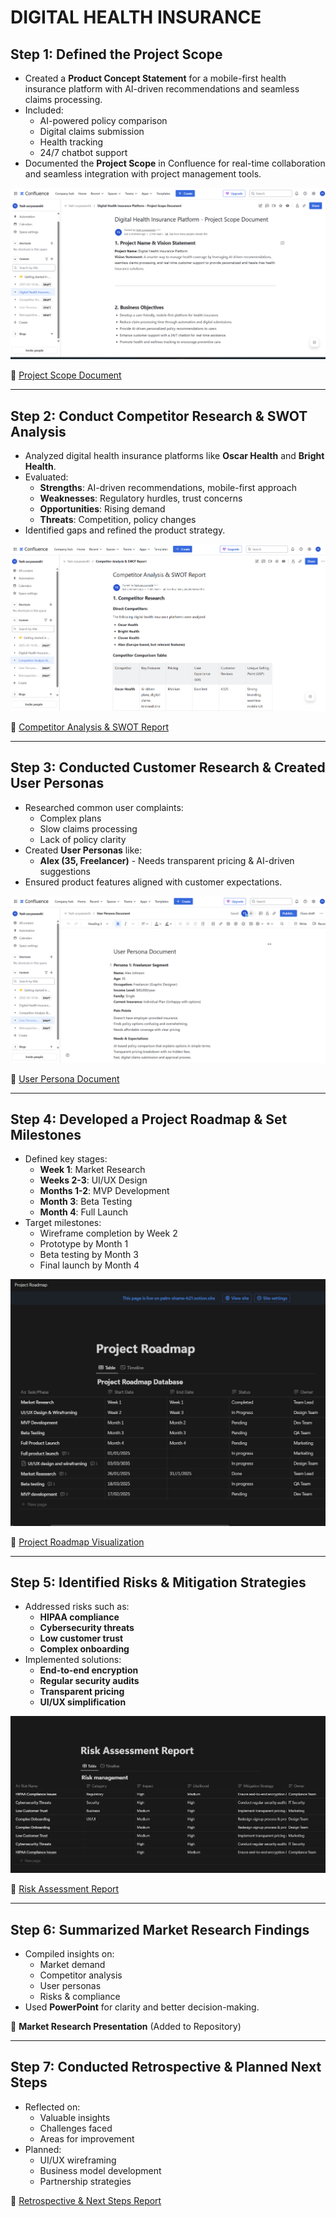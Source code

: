 # DIGITAL HEALTH INSURANCE

## Step 1: Defined the Project Scope
- Created a **Product Concept Statement** for a mobile-first health insurance platform with AI-driven recommendations and seamless claims processing.
- Included:
  - AI-powered policy comparison
  - Digital claims submission
  - Health tracking
  - 24/7 chatbot support
- Documented the **Project Scope** in Confluence for real-time collaboration and seamless integration with project management tools.

![Project Scope](https://github.com/Yash24-code/Digital-Health-Insurance/blob/main/Screenshot%202025-02-14%20024036.png)


📄 [Project Scope Document](https://suryawanshiyash.atlassian.net/wiki/x/AoAg)

---

## Step 2: Conduct Competitor Research & SWOT Analysis
- Analyzed digital health insurance platforms like **Oscar Health** and **Bright Health**.
- Evaluated:
  - **Strengths**: AI-driven recommendations, mobile-first approach
  - **Weaknesses**: Regulatory hurdles, trust concerns
  - **Opportunities**: Rising demand
  - **Threats**: Competition, policy changes
- Identified gaps and refined the product strategy.

![SWOT Analysis](https://github.com/Yash24-code/Digital-Health-Insurance/blob/main/Screenshot%202025-02-14%20024833.png)


📄 [Competitor Analysis & SWOT Report](https://suryawanshiyash.atlassian.net/wiki/x/AYAi)

---

## Step 3: Conducted Customer Research & Created User Personas
- Researched common user complaints:
  - Complex plans
  - Slow claims processing
  - Lack of policy clarity
- Created **User Personas** like:
  - **Alex (35, Freelancer)** - Needs transparent pricing & AI-driven suggestions
- Ensured product features aligned with customer expectations.

![User personas](https://github.com/Yash24-code/Digital-Health-Insurance/blob/main/Screenshot%202025-02-14%20030055.png)

📄 [User Persona Document](https://suryawanshiyash.atlassian.net/wiki/x/EoAg)

---

## Step 4: Developed a Project Roadmap & Set Milestones
- Defined key stages:
  - **Week 1**: Market Research
  - **Weeks 2-3**: UI/UX Design
  - **Months 1-2**: MVP Development
  - **Month 3**: Beta Testing
  - **Month 4**: Full Launch
- Target milestones:
  - Wireframe completion by Week 2
  - Prototype by Month 1
  - Beta testing by Month 3
  - Final launch by Month 4

![Project Roadmap](https://github.com/Yash24-code/Digital-Health-Insurance/blob/main/Screenshot%202025-02-14%20030654.png)

📄 [Project Roadmap Visualization](https://palm-shame-b21.notion.site/Project-Roadmap-196e2210927e80068995c6ca5ab56e4b?pvs=4)

---

## Step 5: Identified Risks & Mitigation Strategies
- Addressed risks such as:
  - **HIPAA compliance**
  - **Cybersecurity threats**
  - **Low customer trust**
  - **Complex onboarding**
- Implemented solutions:
  - **End-to-end encryption**
  - **Regular security audits**
  - **Transparent pricing**
  - **UI/UX simplification**

![Risk Assessment](https://github.com/Yash24-code/Digital-Health-Insurance/blob/main/Screenshot%202025-02-14%20031257.png)


📄 [Risk Assessment Report](https://palm-shame-b21.notion.site/Risk-Assessment-Report-197e2210927e80979653f12204375f41?pvs=4)

---

## Step 6: Summarized Market Research Findings
- Compiled insights on:
  - Market demand
  - Competitor analysis
  - User personas
  - Risks & compliance
- Used **PowerPoint** for clarity and better decision-making.



📄 **Market Research Presentation** (Added to Repository)

---

## Step 7: Conducted Retrospective & Planned Next Steps
- Reflected on:
  - Valuable insights
  - Challenges faced
  - Areas for improvement
- Planned:
  - UI/UX wireframing
  - Business model development
  - Partnership strategies

📄 [Retrospective & Next Steps Report](https://suryawanshiyash.atlassian.net/wiki/x/AQAt)
